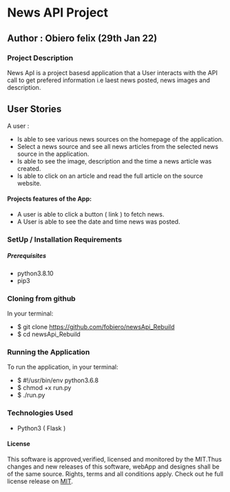 # News API Project
## Author : Obiero felix (29th Jan 22)
### Project Description
News ApI is a project basesd application that a User interacts with the API call to get prefered information i.e laest news posted, news images and description.

## User Stories
A user :
* Is able to see various news sources on the homepage of the application.
* Select a news source and see all news articles from the selected news source in the application.
* Is able to see the image, description and the time a news article was created.
* Is able to click on an article and read the full article on the source website.

#### Projects features of the App:

* A user is able to click a button ( link ) to fetch news.
* A User is able to see the date and time news was posted.

### SetUp / Installation Requirements
##### Prerequisites
* python3.8.10
* pip3

### Cloning from github
In your terminal:

 * $ git clone https://github.com/fobiero/newsApi_Rebuild
 * $ cd newsApi_Rebuild

### Running the Application
To run the application, in your terminal:
 * $ #!/usr/bin/env python3.6.8
 * $ chmod +x run.py
 * $ ./run.py

### Technologies Used
* Python3 ( Flask )

#### License
This software is approved,verified, licensed and monitored by the MIT.Thus changes and new releases of this software, webApp and designes shall be of the same source. Rights, terms and all conditions apply. Check out he full license release on [MIT](LICENCE).
